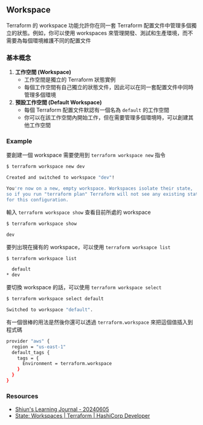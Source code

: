 ## Workspace

Terraform 的 workspace 功能允許你在同一套 Terraform 配置文件中管理多個獨立的狀態。例如，你可以使用 workspaces 來管理開發、測試和生產環境，而不需要為每個環境維護不同的配置文件

### 基本概念

1. **工作空間 (Workspace)**
    - 工作空間是獨立的 Terraform 狀態實例
    - 每個工作空間有自己獨立的狀態文件，因此可以在同一套配置文件中同時管理多個環境
2. **預設工作空間 (Default Workspace)**
    - 每個 Terraform 配置文件默認有一個名為 `default` 的工作空間
    - 你可以在該工作空間內開始工作，但在需要管理多個環境時，可以創建其他工作空間

### Example

要創建一個 workspace 需要使用到 `terraform workspace new` 指令

```bash
$ terraform workspace new dev

Created and switched to workspace "dev"!

You're now on a new, empty workspace. Workspaces isolate their state,
so if you run "terraform plan" Terraform will not see any existing state
for this configuration.
```

輸入 `terraform workspace show` 查看目前所處的 workspace

```bash
$ terraform workspace show

dev
```

要列出現在擁有的 workspace，可以使用 `terraform worksapce list`

```bash
$ terraform workspace list

  default
* dev
```

要切換 workspace 的話，可以使用 `terraform workspace select`

```bash
$ terraform workspace select default

Switched to workspace "default".
```

有一個很棒的用法是然後你還可以透過 `terraform.workspace` 來把這個值插入到程式碼

```bash
provider "aws" {
  region = "us-east-1"
  default_tags {
    tags = {
      Environment = terraform.workspace
    }
  }
}
```

### Resources

- [Shiun's Learning Journal - 20240605](https://www.notion.so/20240605-a29a522dba9d4e8eb7a60fe899595908?pvs=21)
- [State: Workspaces | Terraform | HashiCorp Developer](https://developer.hashicorp.com/terraform/language/state/workspaces)
